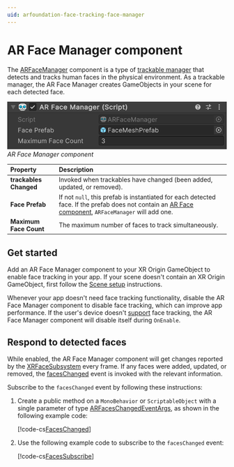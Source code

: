 ```yaml
---
uid: arfoundation-face-tracking-face-manager
---
```

# AR Face Manager component

The [ARFaceManager](xref:UnityEngine.XR.ARFoundation.ARFaceManager) component is a type of [trackable manager](xref:arfoundation-managers#trackables-and-trackable-managers) that detects and tracks human faces in the physical environment. As a trackable manager, the AR Face Manager creates GameObjects in your scene for each detected face.

![AR Face Manager component](../../images/ar-face-manager.png)<br/>*AR Face Manager component*

| Property               | Description |
| :--------------------- | :---------- |
| **trackables Changed** | Invoked when trackables have changed (been added, updated, or removed). |
| **Face Prefab**        | If not `null`, this prefab is instantiated for each detected face. If the prefab does not contain an [AR Face component](xref:arfoundation-face-tracking-arface), `ARFaceManager` will add one. |
| **Maximum Face Count** | The maximum number of faces to track simultaneously. |

## Get started

Add an AR Face Manager component to your XR Origin GameObject to enable face tracking in your app. If your scene doesn't contain an XR Origin GameObject, first follow the [Scene setup](xref:arfoundation-scene-setup) instructions.

Whenever your app doesn't need face tracking functionality, disable the AR Face Manager component to disable face tracking, which can improve app performance. If the user's device doesn't [support](xref:arfoundation-face-tracking-platform-support) face tracking, the AR Face Manager component will disable itself during `OnEnable`.

## Respond to detected faces

While enabled, the AR Face Manager component will get changes reported by the [XRFaceSubsystem](xref:UnityEngine.XR.ARSubsystems.XRFaceSubsystem) every frame. If any faces were added, updated, or removed, the [facesChanged](xref:UnityEngine.XR.ARFoundation.ARFaceManager.facesChanged) event is invoked with the relevant information.

Subscribe to the `facesChanged` event by following these instructions:

1. Create a public method on a `MonoBehavior` or `ScriptableObject` with a single parameter of type [ARFacesChangedEventArgs](xref:UnityEngine.XR.ARFoundation.ARFacesChangedEventArgs), as shown in the following example code:

    [!code-cs[FacesChanged](../../../Tests/Runtime/CodeSamples/ARFaceManagerSamples.cs#FacesChanged)]

2. Use the following example code to subscribe to the `facesChanged` event:

    [!code-cs[FacesSubscribe](../../../Tests/Runtime/CodeSamples/ARFaceManagerSamples.cs#FacesSubscribe)]
